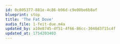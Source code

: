 ```yaml
---
id: 0c805377-881e-4c86-b96d-c9e00be6b8af
blueprint: stop
title: 'The Fat Dove'
audio_file: 1-feit-due.m4a
updated_by: a10e8745-df51-4f66-86cc-3040d3f15c4f
updated_at: 1754203403
---
```


